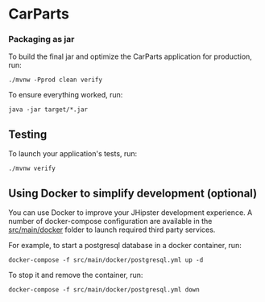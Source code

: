 # CarParts

### Packaging as jar

To build the final jar and optimize the CarParts application for production, run:

    ./mvnw -Pprod clean verify

To ensure everything worked, run:

    java -jar target/*.jar


## Testing

To launch your application's tests, run:

    ./mvnw verify


## Using Docker to simplify development (optional)

You can use Docker to improve your JHipster development experience. A number of docker-compose configuration are available in the [src/main/docker](src/main/docker) folder to launch required third party services.

For example, to start a postgresql database in a docker container, run:

    docker-compose -f src/main/docker/postgresql.yml up -d

To stop it and remove the container, run:

    docker-compose -f src/main/docker/postgresql.yml down
